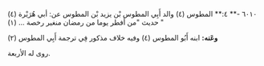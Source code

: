 ٦٠١٠ -** ٤:** المطوس (٤) والد أَبِي المطوس بْن يزيد بْن المطوس عن: أبي هُرَيْرة (٤) حديث "من أفطر يوما من رمضان منغير رخصة ... (١) "

**وعَنه:** ابنه أَبُو المطوس (٤) وفيه خلاف مذكور فِي ترجمة أَبِي المطوس (٢)

روى له الأربعة.